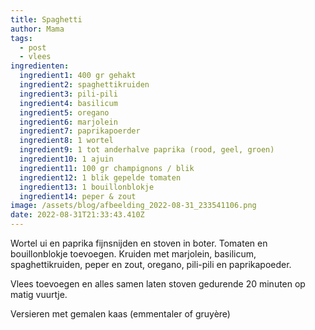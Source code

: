 ```yaml
---
title: Spaghetti
author: Mama
tags:
  - post
  - vlees
ingredienten:
  ingredient1: 400 gr gehakt
  ingredient2: spaghettikruiden
  ingredient3: pili-pili
  ingredient4: basilicum
  ingredient5: oregano
  ingredient6: marjolein
  ingredient7: paprikapoerder
  ingredient8: 1 wortel
  ingredient9: 1 tot anderhalve paprika (rood, geel, groen)
  ingredient10: 1 ajuin
  ingredient11: 100 gr champignons / blik
  ingredient12: 1 blik gepelde tomaten
  ingredient13: 1 bouillonblokje
  ingredient14: peper & zout
image: /assets/blog/afbeelding_2022-08-31_233541106.png
date: 2022-08-31T21:33:43.410Z
---
```

Wortel ui en paprika fijnsnijden en stoven in boter. Tomaten en bouillonblokje toevoegen. Kruiden met marjolein, basilicum, spaghettikruiden, peper en zout, oregano, pili-pili en paprikapoeder.

Vlees toevoegen en alles samen laten stoven gedurende 20 minuten op matig vuurtje.

Versieren met gemalen kaas (emmentaler of gruyère)